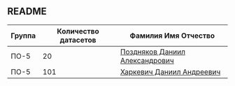 ## README

| Группа | Количество датасетов | Фамилия Имя Отчество                                |
| ------ | -------------------- | --------------------------------------------------- |
| ПО-5   | 20                   | [Поздняков Даниил Александрович](Pozdnyakov_Daniil) |
| ПО-5   | 101                  | [Харкевич Даниил Андреевич](Harkevich_Daniil)       |
